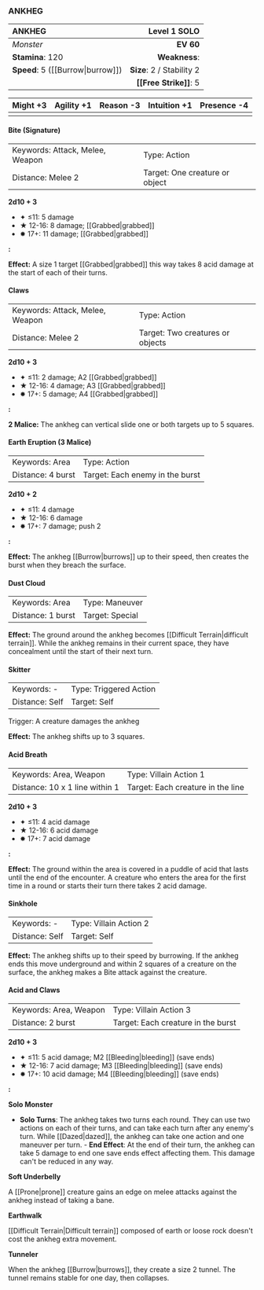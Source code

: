 ### ANKHEG

| ANKHEG                            |          **Level 1 SOLO** |
| :-------------------------------- | ------------------------: |
| *Monster*                         |                 **EV 60** |
| **Stamina**: 120                  |             **Weakness**: |
| **Speed**: 5 ([[Burrow\|burrow]]) | **Size**: 2 / Stability 2 |
|                                   |    **[[Free Strike]]**: 5 |

| **Might** +3 | **Agility** +1 | **Reason** -3 | **Intuition** +1 | **Presence** -4 |
| ------------ | -------------- | ------------- | ---------------- | --------------- |
|              |                |               |                  |                 |

#### Bite (Signature)

|                                 |                                |
| :------------------------------ | :----------------------------- |
| Keywords: Attack, Melee, Weapon | Type: Action                   |
| Distance: Melee 2               | Target: One creature or object |

**2d10 + 3**

- ✦ ≤11: 5 damage
- ★ 12-16: 8 damage; [[Grabbed|grabbed]]
- ✸ 17+: 11 damage; [[Grabbed|grabbed]]

**:**

**Effect:** A size 1 target [[Grabbed|grabbed]] this way takes 8 acid damage at the start of each of their turns.

#### Claws

|                                 |                                  |
| :------------------------------ | :------------------------------- |
| Keywords: Attack, Melee, Weapon | Type: Action                     |
| Distance: Melee 2               | Target: Two creatures or objects |

**2d10 + 3**

- ✦ ≤11: 2 damage; A2 [[Grabbed|grabbed]]
- ★ 12-16: 4 damage; A3 [[Grabbed|grabbed]]
- ✸ 17+: 5 damage; A4 [[Grabbed|grabbed]]

**:**

**2 Malice:** The ankheg can vertical slide one or both targets up to 5 squares.

#### Earth Eruption (3 Malice)

|                   |                                 |
| :---------------- | :------------------------------ |
| Keywords: Area    | Type: Action                    |
| Distance: 4 burst | Target: Each enemy in the burst |

**2d10 + 2**

- ✦ ≤11: 4 damage
- ★ 12-16: 6 damage
- ✸ 17+: 7 damage; push 2

**:**

**Effect:** The ankheg [[Burrow|burrows]] up to their speed, then creates the burst when they breach the surface.

#### Dust Cloud

|                   |                 |
| :---------------- | :-------------- |
| Keywords: Area    | Type: Maneuver  |
| Distance: 1 burst | Target: Special |

**Effect:** The ground around the ankheg becomes [[Difficult Terrain|difficult terrain]]. While the ankheg remains in their current space, they have concealment until the start of their next turn.

#### Skitter

|                |                        |
| :------------- | :--------------------- |
| Keywords: -    | Type: Triggered Action |
| Distance: Self | Target: Self           |

Trigger: A creature damages the ankheg

**Effect:** The ankheg shifts up to 3 squares.

#### Acid Breath

|                                |                                   |
| :----------------------------- | :-------------------------------- |
| Keywords: Area, Weapon         | Type: Villain Action 1            |
| Distance: 10 x 1 line within 1 | Target: Each creature in the line |

**2d10 + 3**

- ✦ ≤11: 4 acid damage
- ★ 12-16: 6 acid damage
- ✸ 17+: 7 acid damage

**:**

**Effect:** The ground within the area is covered in a puddle of acid that lasts until the end of the encounter. A creature who enters the area for the first time in a round or starts their turn there takes 2 acid damage.

#### Sinkhole

|                |                        |
| :------------- | :--------------------- |
| Keywords: -    | Type: Villain Action 2 |
| Distance: Self | Target: Self           |

**Effect:** The ankheg shifts up to their speed by burrowing. If the ankheg ends this move underground and within 2 squares of a creature on the surface, the ankheg makes a Bite attack against the creature.

#### Acid and Claws

|                        |                                    |
| :--------------------- | :--------------------------------- |
| Keywords: Area, Weapon | Type: Villain Action 3             |
| Distance: 2 burst      | Target: Each creature in the burst |

**2d10 + 3**

- ✦ ≤11: 5 acid damage; M2 [[Bleeding|bleeding]] (save ends)
- ★ 12-16: 7 acid damage; M3 [[Bleeding|bleeding]] (save ends)
- ✸ 17+: 10 acid damage; M4 [[Bleeding|bleeding]] (save ends)

**:**

**Solo Monster**

- **Solo Turns**: The ankheg takes two turns each round. They can use two actions on each of their turns, and can take each turn after any enemy's turn. While [[Dazed|dazed]], the ankheg can take one action and one maneuver per turn. - **End Effect**: At the end of their turn, the ankheg can take 5 damage to end one save ends effect affecting them. This damage can't be reduced in any way.

**Soft Underbelly**

A [[Prone|prone]] creature gains an edge on melee attacks against the ankheg instead of taking a bane.

**Earthwalk**

[[Difficult Terrain|Difficult terrain]] composed of earth or loose rock doesn't cost the ankheg extra movement.

**Tunneler**

When the ankheg [[Burrow|burrows]], they create a size 2 tunnel. The tunnel remains stable for one day, then collapses.
